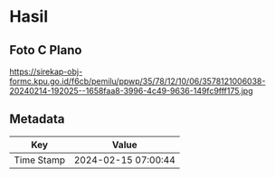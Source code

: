 # Hasil

## Foto C Plano

https://sirekap-obj-formc.kpu.go.id/f6cb/pemilu/ppwp/35/78/12/10/06/3578121006038-20240214-192025--1658faa8-3996-4c49-9636-149fc9fff175.jpg


## Metadata

| Key        | Value               |
| ---------- | ------------------- |
| Time Stamp | 2024-02-15 07:00:44 |



